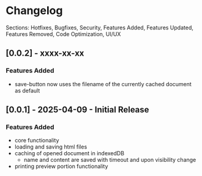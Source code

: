 # Changelog
Sections: Hotfixes, Bugfixes, Security, Features Added, Features Updated, Features Removed, Code Optimization, UI/UX

## [0.0.2] - xxxx-xx-xx
### Features Added
- save-button now uses the filename of the currently cached document as default

## [0.0.1] - 2025-04-09 - Initial Release
### Features Added
- core functionality
- loading and saving html files
- caching of opened document in indexedDB
    - name and content are saved with timeout and upon visibility change
- printing preview portion functionality
